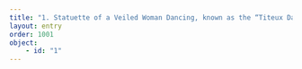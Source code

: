 ```yaml
---
title: "1. Statuette of a Veiled Woman Dancing, known as the “Titeux Dancer”"
layout: entry
order: 1001
object:
    - id: "1"
---
```

